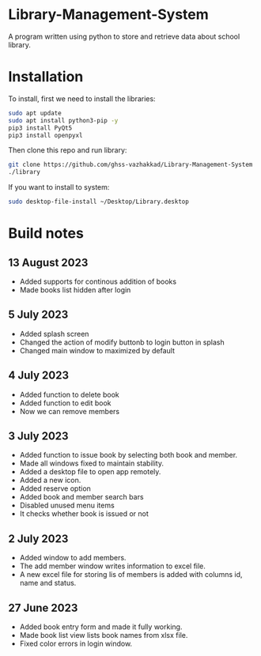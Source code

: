 # Library-Management-System
A program written using python to store and retrieve data about school library.

# Installation
To install, first we need to install the libraries:
```sh
sudo apt update
sudo apt install python3-pip -y
pip3 install PyQt5
pip3 install openpyxl
```
Then clone this repo and run library:

```sh 
git clone https://github.com/ghss-vazhakkad/Library-Management-System
./library
```

If you want to install to system:
```sh
sudo desktop-file-install ~/Desktop/Library.desktop
```

# Build notes
## 13 August 2023
* Added supports for continous addition of books
* Made books list hidden after login

## 5 July 2023
* Added splash screen
* Changed the action of modify buttonb to login button in splash
* Changed main window to maximized by default

## 4 July 2023
* Added function to delete book
* Added function to edit book
* Now we can remove members
## 3 July 2023
* Added function to issue book by selecting both book and member.
* Made all windows fixed to maintain stability.
* Added a desktop file to open app remotely.
* Added a new icon.
* Added reserve option
* Added book and member search bars
* Disabled unused menu items
* It checks whether book is issued or not
## 2 July 2023
* Added window to add members.
* The add member window writes information to excel file.
* A new excel file for storing lis of members is added with columns id, name and status.
## 27 June 2023
* Added book entry form and made it fully working.
* Made book list view lists book names from xlsx file.
* Fixed color errors in login window.